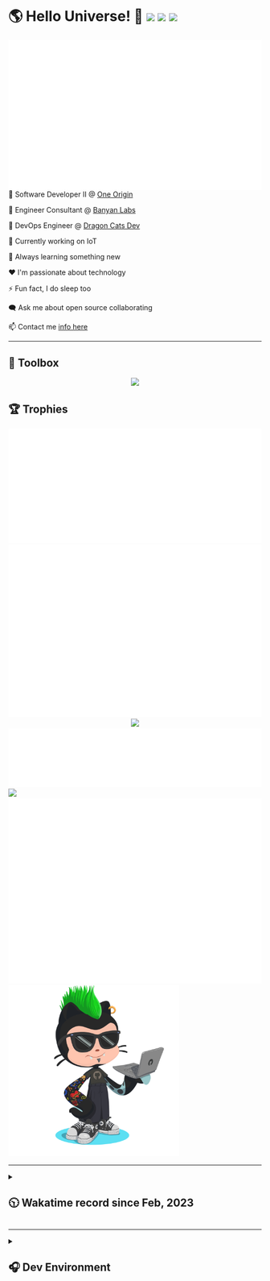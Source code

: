 <h1>🌎 Hello Universe! 👋
<img src='https://wakatime.com/badge/user/a61fe4dd-5464-48ee-825a-134d74f90884.svg?style=flat-square'>
<img src='https://api.visitorbadge.io/api/visitors?path=https%3A%2F%2Fgithub.com%2Fjmclain-origin&countColor=&style=flat-square' height='22'>
<img src='https://img.shields.io/github/followers/jmclain-origin?label=Followers&style=flat-square' height='22'>
</h1>

<img align='right' src='./assets/metrics.base.svg'>

💼 Software Developer II @ [One Origin](https://oneorigin.us/)

💼 Engineer Consultant @ [Banyan Labs](https://banyanlabs.io/)

💼 DevOps Engineer @ [Dragon Cats Dev](https://DragonCats.dev/ "visit")

🔭 Currently working on IoT

🌱 Always learning something new

❤️ I'm passionate about technology

⚡ Fun fact, I do sleep too

🗨️ Ask me about open source collaborating

📫 Contact me [info here](https://www.joshmclain.com/#contact)

---

## 🧰 Toolbox

<p align="center">
  <a href="https://skillicons.dev">
    <img src="https://skillicons.dev/icons?i=md,html,css,js,regex,sass,tailwind,ts,react,styledcomponents,redux,next,gatsby,remix,vue,nuxt,nodejs,express,mongodb,jest,webpack,vite,rollup,docker,nginx,aws,heroku,vercel,netlify,linux,bash,powershell,vim,git,githubactions,github,gitlab,vscode,idea,maven,gradle,java,spring&theme=dark" />
  </a>
</p>

## 🏆 Trophies

<div align='center'>
<img src='./assets/metrics.plugin.achievements.compact.svg'>
<img src='./assets/metrics.plugin.habits.charts.svg'>
<img src='https://github-profile-trophy.vercel.app/?username=jmclain-origin&theme=darkhub&no-frame=true&margin-w=10'>
</div>

<div align=''>
<img src='./assets/metrics.plugin.habits.facts.svg'>
<img src='https://streak-stats.demolab.com?user=jmclain-origin&theme=dark' width='340'>
<div>
</div>

<img src='./assets/metrics.plugin.wakatime.svg'>
<img src='./assets/octocat.png' width='340'>
<!-- <img src='./assets/metrics.plugin.code.svg'> -->
</div>

---

<details>
<summary>

## 🕥 Wakatime record since Feb, 2023

</summary>

<!--START_SECTION:waka-->
![Code Time](http://img.shields.io/badge/Code%20Time-337%20hrs%2048%20mins-blue)

![Profile Views](http://img.shields.io/badge/Profile%20Views-14-blue)

**🐱 My GitHub Data** 

> 📦 130.6 kB Used in GitHub's Storage 
 > 
> 🏆 548 Contributions in the Year 2023
 > 
> 🚫 Not Opted to Hire
 > 
> 📜 20 Public Repositories 
 > 
> 🔑 25 Private Repositories 
 > 
**I'm an Early 🐤** 

```text
🌞 Morning                1320 commits        █████░░░░░░░░░░░░░░░░░░░░   21.70 % 
🌆 Daytime                2422 commits        ██████████░░░░░░░░░░░░░░░   39.82 % 
🌃 Evening                1609 commits        ███████░░░░░░░░░░░░░░░░░░   26.45 % 
🌙 Night                  732 commits         ███░░░░░░░░░░░░░░░░░░░░░░   12.03 % 
```
📅 **I'm Most Productive on Monday** 

```text
Monday                   1253 commits        █████░░░░░░░░░░░░░░░░░░░░   20.60 % 
Tuesday                  988 commits         ████░░░░░░░░░░░░░░░░░░░░░   16.24 % 
Wednesday                1197 commits        █████░░░░░░░░░░░░░░░░░░░░   19.68 % 
Thursday                 529 commits         ██░░░░░░░░░░░░░░░░░░░░░░░   08.70 % 
Friday                   846 commits         ███░░░░░░░░░░░░░░░░░░░░░░   13.91 % 
Saturday                 704 commits         ███░░░░░░░░░░░░░░░░░░░░░░   11.57 % 
Sunday                   566 commits         ██░░░░░░░░░░░░░░░░░░░░░░░   09.30 % 
```


📊 **This Week I Spent My Time On** 

```text
🕑︎ Time Zone: America/Phoenix

💬 Programming Languages: 
Vue.js                   8 hrs 34 mins       ██████░░░░░░░░░░░░░░░░░░░   25.09 % 
TypeScript               5 hrs 20 mins       ████░░░░░░░░░░░░░░░░░░░░░   15.64 % 
YAML                     4 hrs 31 mins       ███░░░░░░░░░░░░░░░░░░░░░░   13.26 % 
Markdown                 4 hrs               ███░░░░░░░░░░░░░░░░░░░░░░   11.74 % 
CSS                      3 hrs 41 mins       ███░░░░░░░░░░░░░░░░░░░░░░   10.81 % 

🔥 Editors: 
VS Code                  26 hrs 49 mins      ████████████████████░░░░░   78.47 % 
IntelliJ                 7 hrs 21 mins       █████░░░░░░░░░░░░░░░░░░░░   21.53 % 

💻 Operating System: 
Mac                      20 hrs 54 mins      ███████████████░░░░░░░░░░   61.16 % 
Linux                    7 hrs 9 mins        █████░░░░░░░░░░░░░░░░░░░░   20.93 % 
Windows                  6 hrs 7 mins        ████░░░░░░░░░░░░░░░░░░░░░   17.91 % 
```

**I Mostly Code in JavaScript** 

```text
TypeScript               14 repos            ███████░░░░░░░░░░░░░░░░░░   26.42 % 
HTML                     5 repos             ██░░░░░░░░░░░░░░░░░░░░░░░   09.43 % 
Vue                      2 repos             █░░░░░░░░░░░░░░░░░░░░░░░░   03.77 % 
Dockerfile               1 repo              ░░░░░░░░░░░░░░░░░░░░░░░░░   01.89 % 
Java                     1 repo              ░░░░░░░░░░░░░░░░░░░░░░░░░   01.89 % 
```




 Last Updated on 13/05/2023 18:35:41 UTC
<!--END_SECTION:waka-->

</details>

---

<details>
<summary>

## 🎧 Dev Environment

</summary>

> ### _I'm not a player 🐱 I just code a lot..._

<div align='center'>
<img src='https://spotify-github-profile.vercel.app/api/view?uid=31knnovcfatt7mqmu6yaa5htulxi&cover_image=true&theme=default&show_offline=false&background_color=121212' width='420'>
<img src='https://spotify-recently-played-readme.vercel.app/api?user=31knnovcfatt7mqmu6yaa5htulxi&width=400&count=10'>
</div>
</details>

<!-- ## Memes

who doesn't love memes?

![obi one](./assets/unfilimar_obi.jpg) -->

<!-- <div align='center'>
<img src='https://www.data-card-for-spotify.com/api/card?user_id=31knnovcfatt7mqmu6yaa5htulxi&hide_playing=1&hide_recents=1&limit=10&custom_title=jmclain-origin%20Spotify%20Data'>
</div> -->
